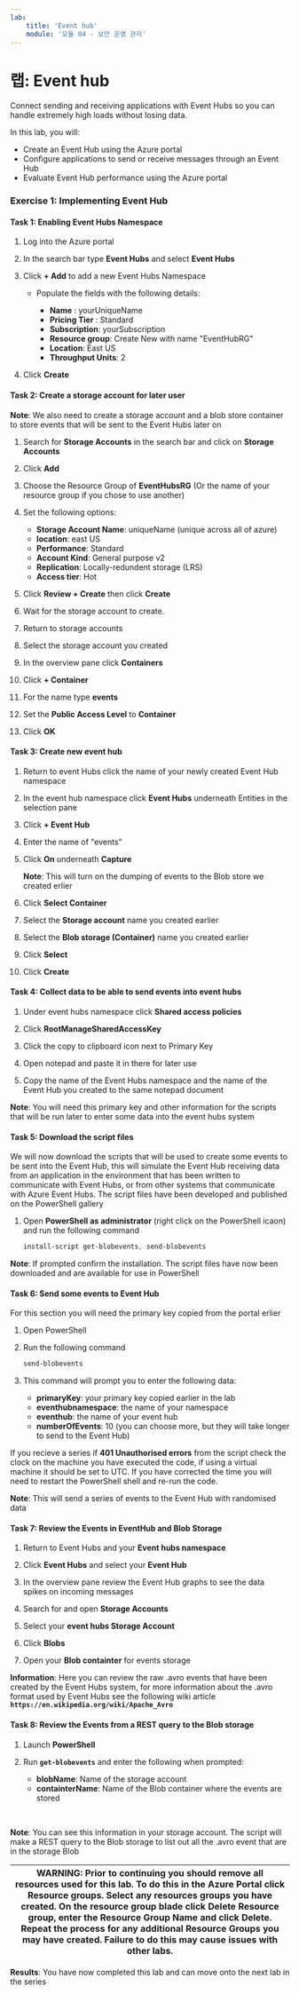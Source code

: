 ```yaml
---
lab:
    title: 'Event hub'
    module: '모듈 04 - 보안 운영 관리'
---
```


# 랩: Event hub

Connect sending and receiving applications with Event Hubs so you can handle extremely high loads without losing data.

In this lab, you will:

- Create an Event Hub using the Azure portal
- Configure applications to send or receive messages through an Event Hub
- Evaluate Event Hub performance using the Azure portal

### Exercise 1: Implementing Event Hub

#### Task 1: Enabling Event Hubs Namespace

1.  Log into the Azure portal

2.  In the search bar type **Event Hubs** and select **Event Hubs**

3.  Click **+ Add** to add a new Event Hubs Namespace

    - Populate the fields with the following details:

       - **Name** : yourUniqueName
       - **Pricing Tier** : Standard
       - **Subscription**: yourSubscription
       - **Resource group**: Create New with name "EventHubRG"
       - **Location**: East US
       - **Throughput Units**: 2

4.  Click **Create**

#### Task 2: Create a storage account for later user


**Note**: We also need to create a storage account and a blob store container to store events that will be sent to the Event Hubs later on


1.  Search for **Storage Accounts** in the search bar and click on **Storage Accounts**

2.  Click **Add**
3.  Choose the Resource Group of **EventHubsRG** (Or the name of your resource group if you chose to use another)
4.  Set the following options:

      - **Storage Account Name**: uniqueName (unique across all of azure)
      - **location**: east US
      - **Performance**: Standard
      - **Account Kind**: General purpose v2
      - **Replication**: Locally-redundent storage (LRS)
      - **Access tier**: Hot

5.  Click **Review + Create** then click **Create**

6.  Wait for the storage account to create.
7.  Return to storage accounts
8.  Select the storage account you created
9.  In the overview pane click **Containers**
10.  Click **+ Container**
11.  For the name type **events**
12.  Set the **Public Access Level** to **Container**
13.  Click **OK**

#### Task 3: Create new event hub

1.  Return to event Hubs click the name of your newly created Event Hub namespace

2.  In the event hub namespace click **Event Hubs** underneath Entities in the selection pane

3.  Click **+ Event Hub**

4.  Enter the name of "events"

5.  Click **On** underneath **Capture**

    **Note**: This will turn on the dumping of events to the Blob store we created erlier


6.  Click **Select Container**

7.  Select the **Storage account** name you created earlier

8.  Select the **Blob storage (Container)** name you created earlier

9.  Click **Select**

10.  Click **Create**

#### Task 4: Collect data to be able to send events into event hubs

1.  Under event hubs namespace click **Shared access policies**

2.  Click **RootManageSharedAccessKey**

3.  Click the copy to clipboard icon next to Primary Key

4.  Open notepad and paste it in there for later use 

5.  Copy the name of the Event Hubs namespace and the name of the Event Hub you created to the same notepad document

**Note**: You will need this primary key and other information for the scripts that will be run later to enter some data into the event hubs system


#### Task 5: Download the script files


We will now download the scripts that will be used to create some events to be sent into the Event Hub, this will simulate the Event Hub receiving data from an application in the environment that has been written to communicate with Event Hubs, or from other systems that communicate with Azure Event Hubs. The script files have been developed and published on the PowerShell gallery


1.  Open **PowerShell as administrator** (right click on the PowerShell icaon) and run the following command

     ```powershell
    install-script get-blobevents, send-blobevents
     ```

**Note**: If prompted confirm the installation. The script files have now been downloaded and are available for use in PowerShell


#### Task 6: Send some events to Event Hub


For this section you will need the primary key copied from the portal erlier


1.  Open PowerShell

2.  Run the following command 

     ```powershell
    send-blobevents
     ```

3.  This command will prompt you to enter the following data:

      - **primaryKey**:        your primary key copied earlier in the lab
      - **eventhubnamespace**: the name of your namespace
      - **eventhub**:          the name of your event hub
      - **numberOfEvents**:    10 (you can choose more, but they will take longer to send to the Event Hub)
  

If you recieve a series if **401 Unauthorised errors** from the script check the clock on the machine you have executed the code, if using a virtual machine it should be set to UTC. If you have corrected the time you will need to restart the PowerShell shell and re-run the code.


**Note**: This will send a series of events to the Event Hub with randomised data


#### Task 7: Review the Events in EventHub and Blob Storage

1.  Return to Event Hubs and your **Event hubs namespace**

2.  Click **Event Hubs** and select your **Event Hub**

3.  In the overview pane review the Event Hub graphs to see the data spikes on incoming messages

4.  Search for and open **Storage Accounts**

5.  Select your **event hubs Storage Account**

6.  Click **Blobs**

7.  Open your **Blob containter** for events storage

**Information**: Here you can review the raw .avro events that have been created by the Event Hubs system, for more information about the .avro format used by Event Hubs see the following wiki article **`https://en.wikipedia.org/wiki/Apache_Avro`**


#### Task 8: Review the Events from a REST query to the Blob storage

1.  Launch **PowerShell**

2.  Run **`get-blobevents`** and enter the following when prompted:

    - **blobName**: Name of the storage account
    - **containterName**: Name of the Blob container where the events are stored
</br>

**Note**: You can see this information in your storage account. The script will make a REST query to the Blob storage to list out all the .avro event that are in the storage Blob

| WARNING: Prior to continuing you should remove all resources used for this lab.  To do this in the **Azure Portal** click **Resource groups**.  Select any resources groups you have created.  On the resource group blade click **Delete Resource group**, enter the Resource Group Name and click **Delete**.  Repeat the process for any additional Resource Groups you may have created. **Failure to do this may cause issues with other labs.** |
| --- |


**Results**: You have now completed this lab and can move onto the next lab in the series


